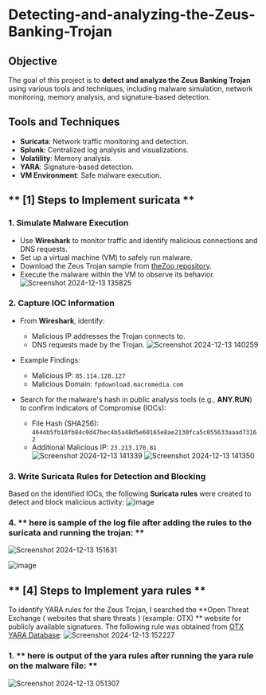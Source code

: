 # Detecting-and-analyzing-the-Zeus-Banking-Trojan
## **Objective**
The goal of this project is to **detect and analyze the Zeus Banking Trojan** using various tools and techniques, including malware simulation, network monitoring, memory analysis, and signature-based detection.

## **Tools and Techniques**
- **Suricata**: Network traffic monitoring and detection.
- **Splunk**: Centralized log analysis and visualizations.
- **Volatility**: Memory analysis.
- **YARA**: Signature-based detection.
- **VM Environment**: Safe malware execution.

## ** [1]  Steps to Implement suricata **

### 1. **Simulate Malware Execution**
- Use **Wireshark** to monitor traffic and identify malicious connections and DNS requests.
- Set up a virtual machine (VM) to safely run malware.
- Download the Zeus Trojan sample from [theZoo repository](https://github.com/ytisf/theZoo/tree/master/malware/Binaries/ZeusBankingVersion_26Nov2013).
- Execute the malware within the VM to observe its behavior.
![Screenshot 2024-12-13 135825](https://github.com/user-attachments/assets/d8634997-f8e2-480f-8a67-3e79f7795dbb)


### 2. **Capture IOC Information**
- From **Wireshark**, identify:
  - Malicious IP addresses the Trojan connects to.
  - DNS requests made by the Trojan.
![Screenshot 2024-12-13 140259](https://github.com/user-attachments/assets/740805c2-899a-4e8d-8234-b2a71190fd01)

- Example Findings:
  - Malicious IP: `85.114.128.127`
  - Malicious Domain: `fpdownload.macromedia.com`
- Search for the malware's hash in public analysis tools (e.g., **ANY.RUN**) to confirm Indicators of Compromise (IOCs):
  - File Hash (SHA256): `4644b5fb10fb84c0d47bec4b5a48d5e60165e8ae2130fca5c055633aaad73162`
  - Additional Malicious IP: `23.213.170.81`
![Screenshot 2024-12-13 141339](https://github.com/user-attachments/assets/987e09a6-c88d-4b47-aebd-79e30b7e92ea)
![Screenshot 2024-12-13 141350](https://github.com/user-attachments/assets/d7fba6a9-9b8b-4f77-aa73-47ee88aa3348)


### 3. **Write Suricata Rules for Detection and Blocking**
Based on the identified IOCs, the following **Suricata rules** were created to detect and block malicious activity:
![image](https://github.com/user-attachments/assets/cd264493-3dcb-409a-87ad-40d73fdc1f74)


### 4. ** here is sample of the log file  after adding the rules to the suricata  and running the trojan: **
![Screenshot 2024-12-13 151631](https://github.com/user-attachments/assets/00c8e2fd-0ce0-4295-913d-0ea69bbc1088)

![image](https://github.com/user-attachments/assets/0f5664c9-f352-44fe-b10a-d41d0328dda0)

## ** [4]  Steps to Implement yara rules **
To identify YARA rules for the Zeus Trojan,  I searched the **Open Threat Exchange ( websites that share threats  ) (example: OTX)  ** website for publicly available signatures. The following rule was obtained from [OTX YARA Database](https://otx.alienvault.com/indicator/yara/1bee7c83ba67483bfb34ad5fe6b08c7413ce2e00):
![Screenshot 2024-12-13 152227](https://github.com/user-attachments/assets/2f716faa-afb0-479b-a6f3-c119706e6e9b)

### 1. ** here is output of the yara rules  after  running the yara rule on the malware file: **

![Screenshot 2024-12-13 051307](https://github.com/user-attachments/assets/a9de8d2d-e573-444f-85e7-7681343a29d3)
